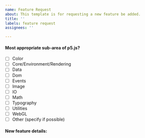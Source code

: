 ```yaml
---
name: Feature Request
about: This template is for requesting a new feature be added.
title: ''
labels: feature request
assignees: ''

---
```


<!--
Hi there!

To check any option, replace the "[ ]" with a "[x]". Be sure to check out how it looks in the Preview tab! Feel free to remove any portion of the template that is not relevant for your issue.
-->

#### Most appropriate sub-area of p5.js?

- [ ] Color
- [ ] Core/Environment/Rendering
- [ ] Data
- [ ] Dom
- [ ] Events
- [ ] Image
- [ ] IO
- [ ] Math
- [ ] Typography
- [ ] Utilities
- [ ] WebGL
- [ ] Other (specify if possible)

#### New feature details:
